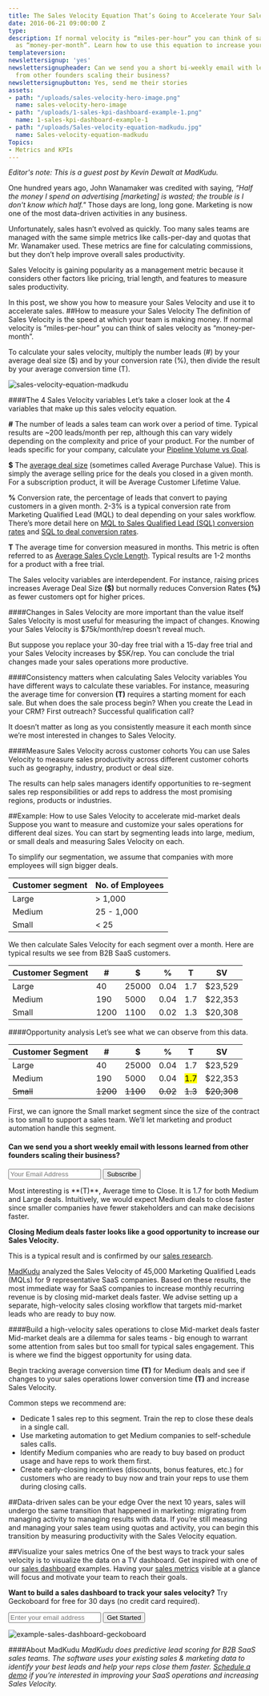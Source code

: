 ```yaml
---
title: The Sales Velocity Equation That’s Going to Accelerate Your Sales
date: 2016-06-21 09:00:00 Z
type: 
description: If normal velocity is “miles-per-hour” you can think of sales velocity
  as “money-per-month”. Learn how to use this equation to increase your revenue.
templateversion: 
newslettersignup: 'yes'
newslettersignupheader: Can we send you a short bi-weekly email with lessons learned
  from other founders scaling their business?
newslettersignupbutton: Yes, send me their stories
assets:
- path: "/uploads/sales-velocity-hero-image.png"
  name: sales-velocity-hero-image
- path: "/uploads/1-sales-kpi-dashboard-example-1.png"
  name: 1-sales-kpi-dashboard-example-1
- path: "/uploads/Sales-velocity-equation-madkudu.jpg"
  name: Sales-velocity-equation-madkudu
Topics:
- Metrics and KPIs
---
```


*Editor's note: This is a guest post by Kevin Dewalt at MadKudu.*

One hundred years ago, John Wanamaker was credited with saying, *“Half the money I spend on advertising [marketing] is wasted; the trouble is I don't know which half."* Those days are long, long gone. Marketing is now one of the most data-driven activities in any business.

Unfortunately, sales hasn’t evolved as quickly. Too many sales teams are managed with the same simple metrics like calls-per-day and quotas that Mr. Wanamaker used. These metrics are fine for calculating commissions, but they don’t help improve overall sales productivity.

Sales Velocity is gaining popularity as a management metric because it considers other factors like pricing, trial length, and features to measure sales productivity.

In this post, we show you how to measure your Sales Velocity and use it to accelerate sales.
##How to measure your Sales Velocity
The definition of Sales Velocity is the speed at which your team is making money. If normal velocity is “miles-per-hour” you can think of sales velocity as “money-per-month”. 

To calculate your sales velocity, multiply the number leads (#) by your average deal size ($) and by your conversion rate (%), then divide the result by your average conversion time (T).

![sales-velocity-equation-madkudu](/uploads/Sales-velocity-equation-madkudu.jpg)

####The 4 Sales Velocity variables
Let’s take a closer look at the 4 variables that make up this sales velocity equation.

**#**  The number of leads a sales team can work over a period of time. Typical results are ~200 leads/month per rep, although this can vary widely depending on the complexity and price of your product. For the number of leads specific for your company, calculate your <a href="https://www.geckoboard.com/learn/kpi-examples/sales-kpis/pipeline-volume-vs-goal" target="_blank">Pipeline Volume vs Goal</a>. 

**$**  The <a href="https://www.geckoboard.com/learn/kpi-examples/sales-kpis/average-purchase-value" target="_blank">average deal size</a> (sometimes called Average Purchase Value). This is simply the average selling price for the deals you closed in a given month. For a subscription product, it will be Average Customer Lifetime Value.

**%**  Conversion rate, the percentage of leads that convert to paying customers in a given month. 2-3% is a typical conversion rate from Marketing Qualified Lead (MQL) to deal depending on your sales workflow. There’s more detail here on <a href="https://www.geckoboard.com/learn/kpi-examples/sales-kpis/mql-to-sql-conversion-rate/" target="_blank">MQL to Sales Qualified Lead (SQL) conversion rates</a> and <a href="https://www.geckoboard.com/learn/kpi-examples/sales-kpis/sql-to-win-conversion-rate/" target="_blank">SQL to deal conversion rates</a>.

**T**  The average time for conversion measured in months. This metric is often referred to as <a href="https://www.geckoboard.com/learn/kpi-examples/sales-kpis/average-sales-cycle-length" target="_blank">Average Sales Cycle Length</a>. Typical results are 1-2 months for a product with a free trial.

The Sales velocity variables are interdependent. For instance, raising prices increases Average Deal Size **($)** but normally reduces Conversion Rates **(%)** as fewer customers opt for higher prices.

####Changes in Sales Velocity are more important than the value itself
Sales Velocity is most useful for measuring the impact of changes. Knowing your Sales Velocity is $75k/month/rep doesn’t reveal much.

But suppose you replace your 30-day free trial with a 15-day free trial and your Sales Velocity increases by $5K/rep. You can conclude the trial changes made your sales operations more productive.

####Consistency matters when calculating Sales Velocity variables
You have different ways to calculate these variables. For instance, measuring the average time for conversion **(T)** requires a starting moment for each sale. But when does the sale process begin? When you create the Lead in your CRM? First outreach? Successful qualification call?

It doesn’t matter as long as you consistently measure it each month since we’re most interested in changes to Sales Velocity.

####Measure Sales Velocity across customer cohorts
You can use Sales Velocity to measure sales productivity across different customer cohorts such as geography, industry, product or deal size.

The results can help sales managers identify opportunities to re-segment sales rep responsibilities or add reps to address the most promising regions, products or industries. 

##Example: How to use Sales Velocity to accelerate mid-market deals
Suppose you want to measure and customize your sales operations for different deal sizes. You can start by segmenting leads into large, medium, or small deals and measuring Sales Velocity on each.

To simplify our segmentation, we assume that companies with more employees will sign bigger deals.

<div class="content-table-container">
<table><thead>
<tr>
<th><strong>Customer segment</strong></th>
<th><strong>No. of Employees</strong></th>
</tr>
</thead><tbody>
<tr>
<td>Large</td>
<td>&gt; 1,000</td>
</tr>
<tr>
<td>Medium</td>
<td>25 - 1,000</td>
</tr>
<tr>
<td>Small</td>
<td>&lt; 25</td>
</tr>
</tbody></table>
</div>

We then calculate Sales Velocity for each segment over a month. Here are typical results we see from B2B SaaS customers.

<div class="content-table-container">
<table><thead>
<tr>
<th><strong>Customer Segment</strong></th>
<th><strong>#</strong></th>
<th><strong>$</strong></th>
<th><strong>%</strong></th>
<th><strong>T</strong></th>
<th><strong>SV</strong></th>
</tr>
</thead><tbody>
<tr>
<td>Large</td>
<td>40</td>
<td>25000</td>
<td>0.04</td>
<td>1.7</td>
<td>$23,529</td>
</tr>
<tr>
<td>Medium</td>
<td>190</td>
<td>5000</td>
<td>0.04</td>
<td>1.7</td>
<td>$22,353</td>
</tr>
<tr>
<td>Small</td>
<td>1200</td>
<td>1100</td>
<td>0.02</td>
<td>1.3</td>
<td>$20,308</td>
</tr>
</tbody></table>
</div>

####Opportunity analysis
Let’s see what we can observe from this data.

<div class="content-table-container">
<table><thead>
<tr>
<th><strong>Customer Segment</strong></th>
<th><strong>#</strong></th>
<th><strong>$</strong></th>
<th><strong>%</strong></th>
<th><strong>T</strong></th>
<th><strong>SV</strong></th>
</tr>
</thead><tbody>
<tr>
<td>Large</td>
<td>40</td>
<td>25000</td>
<td>0.04</td>
<td>1.7</td>
<td>$23,529</td>
</tr>
<tr>
<td>Medium</td>
<td>190</td>
<td>5000</td>
<td>0.04</td>
<td><mark>1.7</mark></td>
<td>$22,353</td>
</tr>
<tr>
<td><strike>Small</strike></td>
<td><strike>1200</strike></td>
<td><strike>1100</strike></td>
<td><strike>0.02</strike></td>
<td><strike>1.3</strike></td>
<td><strike>$20,308</strike></td>
</tr>
</tbody></table>
</div>

First, we can ignore the Small market segment since the size of the contract is too small to support a sales team. We’ll let marketing and product automation handle this segment.

<div class="blog-newsletter-signup inside">
<h4 class="newsletter-signup-head">Can we send you a short weekly email with lessons learned from other founders scaling their business?</h4>
<form action="//geckoboard.us1.list-manage.com/subscribe/post?u=f8c11c17753d5c653c8d22b3d&amp;id=d7a449ccce" method="post" id="mc-embedded-subscribe-form" name="mc-embedded-subscribe-form" class="validate form-wrapper" target="_blank" novalidate="">
<input type="email" value="" name="EMAIL" class="required email" placeholder="Your Email Address" id="mce-EMAIL">
<input type="submit" value="Subscribe" name="subscribe" id="mc-embedded-subscribe" class="button"></form>
</div>
Most interesting is **(T)**, Average time to Close. It is 1.7 for both Medium and Large deals. Intuitively, we would expect Medium deals to close faster since smaller companies have fewer stakeholders and can make decisions faster.

**Closing Medium deals faster looks like a good opportunity to increase our Sales Velocity.** 

This is a typical result and is confirmed by our <a href="http://www.madkudu.com/blog/kill-deers-faster-quickest-win-increasing-saas-mrr/" target="_blank">sales research</a>.

<a href="http://www.madkudu.com/" target="_blank">MadKudu</a> analyzed the Sales Velocity of 45,000 Marketing Qualified Leads (MQLs) for 9 representative SaaS companies. Based on these results, the most immediate way for SaaS companies to increase monthly recurring revenue is by closing mid-market deals faster. We advise setting up a separate, high-velocity sales closing workflow that targets mid-market leads who are ready to buy now.

####Build a high-velocity sales operations to close Mid-market deals faster
Mid-market deals are a dilemma for sales teams - big enough to warrant some attention from sales but too small for typical sales engagement. This is where we find the biggest opportunity for using data.

Begin tracking average conversion time **(T)** for Medium deals and see if changes to your sales operations lower conversion time **(T)** and increase Sales Velocity. 

Common steps we recommend are:
- Dedicate 1 sales rep to this segment. Train the rep to close these deals in a single call.
- Use marketing automation to get Medium companies to self-schedule sales calls.
- Identify Medium companies who are ready to buy based on product usage and have reps to work them first.
- Create early-closing incentives (discounts, bonus features, etc.) for customers who are ready to buy now and train your reps to use them during closing calls.

##Data-driven sales can be your edge
Over the next 10 years, sales will undergo the same transition that happened in marketing: migrating from managing activity to managing results with data. If you’re still measuring and managing your sales team using quotas and activity, you can begin this transition by measuring productivity with the Sales Velocity equation.

##Visualize your sales metrics
One of the best ways to track your sales velocity is to visualize the data on a TV dashboard. Get inspired with one of our <a href="https://www.geckoboard.com/learn/dashboard-examples/sales-dashboard-example/" target="_blank">sales dashboard</a> examples. Having your <a href="https://www.geckoboard.com/blog/how-to-visualize-your-sales-metrics-6-example-sales-dashboards/" target="_blank">sales metrics</a> visible at a glance will focus and motivate your team to reach their goals.

**Want to build a sales dashboard to track your sales velocity?** Try Geckoboard for free for 30 days (no credit card required). 
<form action="/try-geckoboard/" method="get" class="inline__signup-form">
<input type="email" name="email" placeholder="Enter your email address">
<button class="btn">Get Started</button>
</form>

![example-sales-dashboard-geckoboard](/uploads/1-sales-kpi-dashboard-example-1.png)

####About MadKudu
*MadKudu does predictive lead scoring for B2B SaaS sales teams. The software uses your existing sales & marketing data to identify your best leads and help your reps close them faster. <a href="http://www.madkudu.com" target="_blank">Schedule a demo</a> if you’re interested in improving your SaaS operations and increasing Sales Velocity.*
